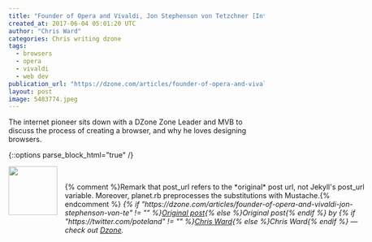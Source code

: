 ```yaml
---
title: "Founder of Opera and Vivaldi, Jon Stephenson von Tetzchner [Interview]"
created_at: 2017-06-04 05:01:20 UTC
author: "Chris Ward"
categories: Chris writing dzone
tags: 
  - browsers
  - opera
  - vivaldi
  - web dev
publication_url: "https://dzone.com/articles/founder-of-opera-and-vivaldi-jon-stephenson-von-te"
layout: post
image: 5483774.jpeg
---
```

The internet pioneer sits down with a DZone Zone Leader and MVB to discuss the process of creating a browser, and why he loves designing browsers.


{::options parse_block_html="true" /}
<div class="author">
   <img src="https://www.rss-specifications.com/rss-spec-rss.gif" style="width: 96px; height: 96;">
   <span style="position: absolute; padding: 32px 15px;">{% comment %}Remark that post_url refers to the *original* post url, not Jekyll's post_url variable. Moreover, planet.rb preprocesses the substitutions with Mustache.{% endcomment %}
      <i>{% if "https://dzone.com/articles/founder-of-opera-and-vivaldi-jon-stephenson-von-te" != "" %}<a href="https://dzone.com/articles/founder-of-opera-and-vivaldi-jon-stephenson-von-te">Original post</a>{% else %}Original post{% endif %} by {% if "https://twitter.com/poteland" != "" %}<a href="https://twitter.com/poteland">Chris Ward</a>{% else %}Chris Ward{% endif %} &mdash; check out <a href="https://dzone.com">Dzone</a>.</i>
  </span>
</div>
